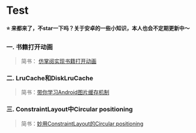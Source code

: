 # Test

#### ⭐️ 来都来了，不star一下吗？关于安卓的一些小知识，本人也会不定期更新中～



### 一. 书籍打开动画 

> 简书： [仿掌阅实现书籍打开动画](https://www.jianshu.com/p/8a031a945b79)

### 二. LruCache和DiskLruCache 

> 简书：[带你学习Android图片缓存机制](https://www.jianshu.com/p/0aef0779d813)

### 三. ConstraintLayout中Circular positioning

> 简书：[妙用ConstraintLayout的Circular positioning](https://www.jianshu.com/p/7f111f0bdbd0)

